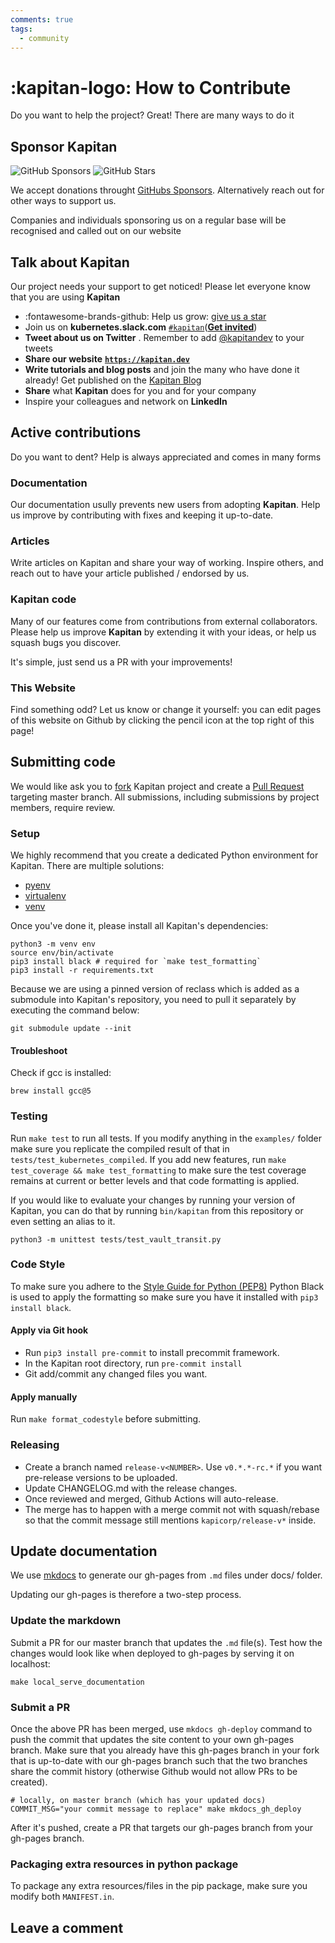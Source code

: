 ```yaml
---
comments: true
tags:
  - community
---
```

# :kapitan-logo: How to Contribute

Do you want to help the project? Great! There are many ways to do it

## Sponsor **Kapitan** 

![GitHub Sponsors](https://img.shields.io/github/sponsors/kapicorp?style=for-the-badge)
![GitHub Stars](https://img.shields.io/github/stars/kapicorp/kapitan?style=for-the-badge)

We accept donations throught [GitHubs Sponsors](https://github.com/sponsors/kapicorp). Alternatively reach out for other ways to support us.

Companies and individuals sponsoring us on a regular base will be recognised and called out on our website

## Talk about **Kapitan**

Our project needs your support to get noticed! Please let everyone know that you are using **Kapitan**

* :fontawesome-brands-github: Help us grow: [give us a star](https://github.com/kapicorp/kapitan/stargazers)
* Join us on **kubernetes.slack.com** [`#kapitan`](https://kubernetes.slack.com/archives/C981W2HD3)([**Get invited**](https://kubernetes.slack.com))
* **Tweet about us on Twitter** . Remember to add [@kapitandev](https://twitter.com/kapitandev/) to your tweets
* **Share our website** [**`https://kapitan.dev`**](https://kapitan.dev)
* **Write tutorials and blog posts** and join the many who have done it already! Get published on the [Kapitan Blog](https://medium.com/kapitan-blog)
* **Share** what **Kapitan** does for you and for your company
* Inspire your colleagues and network on **LinkedIn**

## Active contributions

Do you want to dent? Help is always appreciated and comes in many forms

### Documentation

Our documentation usully prevents new users from adopting **Kapitan**. Help us improve by contributing with fixes and keeping it up-to-date.

### Articles

Write articles on Kapitan and share your way of working. Inspire others, and reach out to have your article published / endorsed by us.

### Kapitan code

Many of our features come from contributions from external collaborators. Please help us improve **Kapitan** by extending it with your ideas, or help us squash bugs you discover.

It's simple, just send us a PR with your improvements!

### This Website

Find something odd? Let us know or change it yourself: you can edit pages of this website on Github by clicking the pencil icon at the top right of this page!

## Submitting code

We would like ask you to [fork](https://help.github.com/en/articles/fork-a-repo)
Kapitan project and create a [Pull Request](https://help.github.com/articles/about-pull-requests/)
targeting master branch. All submissions, including submissions by project members, require review.

### Setup

We highly recommend that you create a dedicated Python environment for Kapitan.
There are multiple solutions:

* [pyenv](https://github.com/pyenv/pyenv)
* [virtualenv](https://virtualenv.pypa.io/en/latest/)
* [venv](https://docs.python.org/3/library/venv.html)

Once you've done it, please install all Kapitan's dependencies:

```shell
python3 -m venv env
source env/bin/activate
pip3 install black # required for `make test_formatting`
pip3 install -r requirements.txt
```

Because we are using a pinned version of reclass which is added as a submodule into Kapitan's
repository, you need to pull it separately by executing the command below:

```shell
git submodule update --init
```

#### Troubleshoot

Check if gcc is installed:

```shell
brew install gcc@5
```

### Testing

Run `make test` to run all tests. If you modify anything in the `examples/` folder
make sure you replicate the compiled result of that in `tests/test_kubernetes_compiled`.
If you add new features, run `make test_coverage && make test_formatting` to make sure the
test coverage remains at current or better levels and that code formatting is applied.

If you would like to evaluate your changes by running your version of Kapitan, you can do
that by running `bin/kapitan` from this repository or even setting an alias to it.

```shell
python3 -m unittest tests/test_vault_transit.py
```

### Code Style

To make sure you adhere to the [Style Guide for Python (PEP8)](http://python.org/dev/peps/pep-0008/)
Python Black is used to apply the formatting so make sure you have it installed with `pip3 install black`.

#### Apply via Git hook

* Run `pip3 install pre-commit` to install precommit framework.
* In the Kapitan root directory, run `pre-commit install`
* Git add/commit any changed files you want.

#### Apply manually

Run `make format_codestyle` before submitting.

### Releasing

* Create a branch named `release-v<NUMBER>`. Use `v0.*.*-rc.*` if you want pre-release versions to be uploaded.
* Update CHANGELOG.md with the release changes.
* Once reviewed and merged, Github Actions will auto-release.
* The merge has to happen with a merge commit not with squash/rebase so that the commit message still mentions `kapicorp/release-v*` inside.

## Update documentation

We use [mkdocs](https://www.mkdocs.org/) to generate our gh-pages from `.md` files under docs/ folder.

Updating our gh-pages is therefore a two-step process.

### Update the markdown

Submit a PR for our master branch that updates the `.md` file(s). Test how the changes would look like when deployed to gh-pages by serving it on localhost:

`make local_serve_documentation`

### Submit a PR

Once the above PR has been merged, use `mkdocs gh-deploy` command to push the commit that updates the site content to your own gh-pages branch. Make sure that you already have this gh-pages branch in your fork that is up-to-date with our gh-pages branch such that the two branches share the commit history (otherwise Github would not allow PRs to be created).

```text
# locally, on master branch (which has your updated docs)
COMMIT_MSG="your commit message to replace" make mkdocs_gh_deploy
```

After it's pushed, create a PR that targets our gh-pages branch from your gh-pages branch.

### Packaging extra resources in python package

To package any extra resources/files in the pip package, make sure you modify both `MANIFEST.in`.

## Leave a comment
